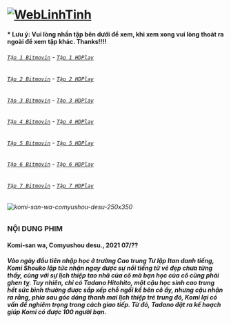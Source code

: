 # [![WebLinhTinh](https://user-images.githubusercontent.com/75318518/142744863-3e57d0b8-e730-4ed0-a57c-c755c0eb671a.PNG)](https://admin1509.github.io/hoathinh247tv.com/)
#### * Lưu ý: Vui lòng nhấn tập bên dưới để xem, khi xem xong vui lòng thoát ra ngoài để xem tập khác. Thanks!!!!

###### [`Tập 1 Bitmovin`](https://bitly.com/2ZddLEk) - [`Tập 1 HDPlay`](https://bitly.com/3cwdtev)
###### [`Tập 2 Bitmovin`](https://bitly.com/3cCYi3a) - [`Tập 2 HDPlay`](https://bitly.com/3kWTxWP)
###### [`Tập 3 Bitmovin`](https://bitly.com/3HRGrEr) - [`Tập 3 HDPlay`](https://bitly.com/3x9Ps6t)
###### [`Tập 4 Bitmovin`](https://bitly.com/3COIQMp) - [`Tập 4 HDPlay`](https://bitly.com/32lcU5D)
###### [`Tập 5 Bitmovin`](https://bitly.com/3x7zbit) - [`Tập 5 HDPlay`](https://bitly.com/30GJM8A)
###### [`Tập 6 Bitmovin`](https://bitly.com/3oNdMaD) - [`Tập 6 HDPlay`](https://bitly.com/3qXokqf)
###### [`Tập 7 Bitmovin`](https://bitly.com/) - [`Tập 7 HDPlay`](https://bitly.com/)

###### ![komi-san-wa-comyushou-desu-250x350](https://user-images.githubusercontent.com/75318518/142747924-fc01211b-3218-4aba-b90e-f4a1da6912cd.png)

### NỘI DUNG PHIM
#### Komi-san wa, Comyushou desu., 2021 07/??
##### Vào ngày đầu tiên nhập học ở trường Cao trung Tư lập Itan danh tiếng, Komi Shouko lập tức nhận ngay được sự nổi tiếng từ vẻ đẹp chưa từng thấy, cùng với sự lịch thiệp tao nhã của cô mà bạn học của cô cũng phải ghen tỵ. Tuy nhiên, chỉ có Tadano Hitohito, một cậu học sinh cao trung hết sức bình thường được sắp xếp chỗ ngồi kế bên cô ấy, nhưng cậu nhận ra rằng, phía sau góc dáng thanh mai lịch thiệp trẻ trung đó, Komi lại có vấn đề nghiêm trọng trong cách giao tiếp. Từ đó, Tadano đặt ra kế hoạch giúp Komi có được 100 người bạn.
